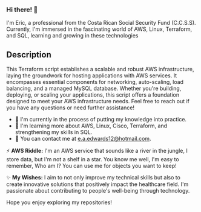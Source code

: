 ### Hi there! 👋

I'm Eric, a professional from the Costa Rican Social Security Fund (C.C.S.S). Currently, I'm immersed in the fascinating world of AWS, Linux, Terraform, and SQL, learning and growing in these technologies

## Description

This Terraform script establishes a scalable and robust AWS infrastructure, laying the groundwork for hosting applications with AWS services. It encompasses essential components for networking, auto-scaling, load balancing, and a managed MySQL database. Whether you're building, deploying, or scaling your applications, this script offers a foundation designed to meet your AWS infrastructure needs.
Feel free to reach out if you have any questions or need further assistance!

- 🔭 I'm currently in the process of putting my knowledge into practice.
- 🌱 I'm learning more about AWS, Linux, Cisco, Terraform, and strengthening my skills in SQL.
- 💬 You can contact me at e.a.edwards12@hotmail.com.

⚡ **AWS Riddle:**
I'm an AWS service that sounds like a river in the jungle,
I store data, but I'm not a shelf in a star.
You know me well, I'm easy to remember,
Who am I? You can use me for objects you want to keep!

✨ **My Wishes:**
I aim to not only improve my technical skills but also to create innovative solutions that positively impact the healthcare field. I'm passionate about contributing to people's well-being through technology.

Hope you enjoy exploring my repositories!

